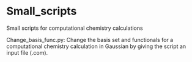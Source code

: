 # Small_scripts
Small scripts for computational chemistry calculations

Change_basis_func.py: Change the basis set and functionals for a computational chemistry calculation in Gaussian by giving the script an input file (.com).

